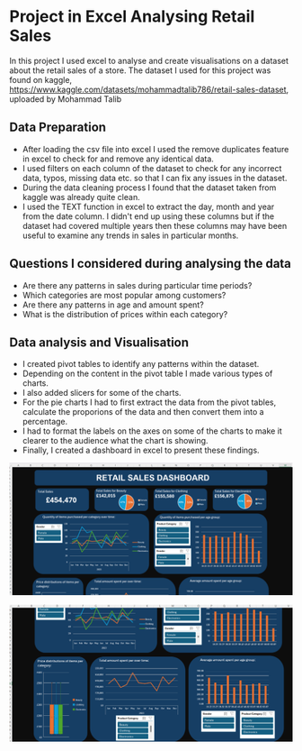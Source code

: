 # Project in Excel Analysing Retail Sales
In this project I used excel to analyse and create visualisations on a dataset about the retail sales of a store. The dataset I used for this project was found on kaggle, https://www.kaggle.com/datasets/mohammadtalib786/retail-sales-dataset, uploaded by Mohammad Talib

## Data Preparation
- After loading the csv file into excel I used the remove duplicates feature in excel to check for and remove any identical data.
- I used filters on each column of the dataset to check for any incorrect data, typos, missing data etc. so that I can fix any issues in the dataset.
- During the data cleaning process I found that the dataset taken from kaggle was already quite clean.
- I used the TEXT function in excel to extract the day, month and year from the date column. I didn't end up using these columns but if the dataset had covered multiple years then these columns may have been useful to examine any trends in sales in particular months.

## Questions I considered during analysing the data
- Are there any patterns in sales during particular time periods?
- Which categories are most popular among customers?
- Are there any patterns in age and amount spent?
- What is the distribution of prices within each category?

## Data analysis and Visualisation
- I created pivot tables to identify any patterns within the dataset.
- Depending on the content in the pivot table I made various types of charts.
- I also added slicers for some of the charts.
- For the pie charts I had to first extract the data from the pivot tables, calculate the proporions of the data and then convert them into a percentage.
- I had to format the labels on the axes on some of the charts to make it clearer to the audience what the chart is showing.
- Finally, I created a dashboard in excel to present these findings.

![Dashboard screenshot](https://github.com/ElairaP/Retail-sales-excel-project/blob/main/Dashboard%20screenshot%201.png)

![Dashboard screenshot 2](https://github.com/ElairaP/Retail-sales-excel-project/blob/main/Dashboard%20screenshot%202.png)

